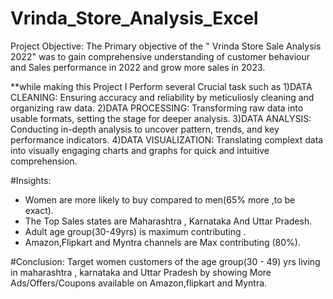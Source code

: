 # Vrinda_Store_Analysis_Excel
Project Objective:
The Primary objective of the " Vrinda Store Sale Analysis 2022" was to gain comprehensive understanding of customer behaviour and Sales performance in 2022 and grow more sales in 2023.

**while making this Project I Perform several Crucial task such as 
1)DATA CLEANING: Ensuring accuracy and reliability by meticuliosly cleaning and organizing raw data.
2)DATA PROCESSING: Transforming raw data into usable formats, setting the stage for deeper analysis.
3)DATA ANALYSIS: Conducting in-depth analysis to uncover pattern, trends, and key performance indicators.
4)DATA VISUALIZATION: Translating complext data into visually engaging charts and graphs for quick and intuitive comprehension.

#Insights:
* Women are more likely to buy compared to men(65% more ,to be exact).
* The Top Sales states are Maharashtra , Karnataka  And Uttar Pradesh.
* Adult age group(30-49yrs) is maximum contributing .
* Amazon,Flipkart and Myntra  channels are Max contributing (80%).


#Conclusion:
Target women customers of the age group(30 - 49) yrs living in maharashtra , karnataka and Uttar Pradesh by showing More Ads/Offers/Coupons available on Amazon,flipkart and Myntra.
